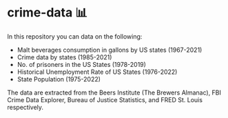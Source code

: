 # crime-data 📊
In this repository you can data on the following: 
- Malt beverages consumption in gallons by US states (1967-2021)
- Crime data by states (1985-2021)
- No. of prisoners in the US States (1978-2019)
- Historical Unemployment Rate of US States (1976-2022)
- State Population (1975-2022)

The data are extracted from the Beers Institute (The Brewers Almanac), FBI Crime Data Explorer, Bureau of Justice Statistics, and FRED St. Louis respectively. 

